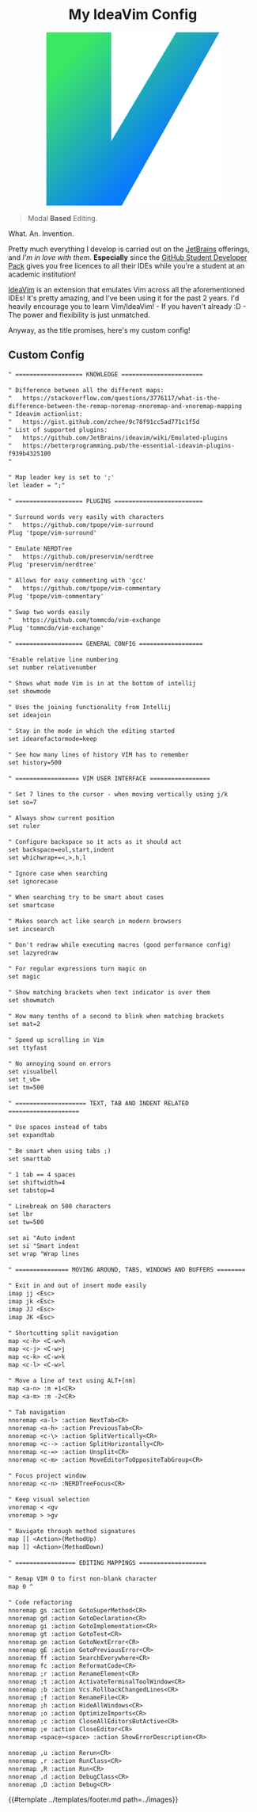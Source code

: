 <h1 align="center">My IdeaVim Config</h1>

<div align="center">
    <img src="../images/my-second-brain/ideavim.png">
</div>

> Modal **Based** Editing.

What. An. Invention.

Pretty much everything I develop is carried out on the [JetBrains](https://www.jetbrains.com/) offerings, and _I'm in
love with them._ **Especially** since the [GitHub Student Developer Pack](https://education.github.com/pack) gives you
free licences to all their IDEs while you're a student at an academic institution!

[IdeaVim](https://github.com/JetBrains/ideavim) is an extension that emulates Vim across all the aforementioned IDEs!
It's pretty amazing, and I've been using it for the past 2 years. I'd heavily encourage you to learn Vim/IdeaVim! - If
you haven't already :D - The power and flexibility is just unmatched.

Anyway, as the title promises, here's my custom config!

## Custom Config

```shell
" =================== KNOWLEDGE =======================

" Difference between all the different maps:
"   https://stackoverflow.com/questions/3776117/what-is-the-difference-between-the-remap-noremap-nnoremap-and-vnoremap-mapping
" Ideavim actionlist:
"   https://gist.github.com/zchee/9c78f91cc5ad771c1f5d
" List of supported plugins:
"   https://github.com/JetBrains/ideavim/wiki/Emulated-plugins
"   https://betterprogramming.pub/the-essential-ideavim-plugins-f939b4325180
"

" Map leader key is set to ';'
let leader = ";"

" =================== PLUGINS =========================

" Surround words very easily with characters
"   https://github.com/tpope/vim-surround
Plug 'tpope/vim-surround'

" Emulate NERDTree
"   https://github.com/preservim/nerdtree
Plug 'preservim/nerdtree'

" Allows for easy commenting with 'gcc'
"   https://github.com/tpope/vim-commentary
Plug 'tpope/vim-commentary'

" Swap two words easily
"   https://github.com/tommcdo/vim-exchange
Plug 'tommcdo/vim-exchange'

" =================== GENERAL CONFIG ==================

"Enable relative line numbering
set number relativenumber

" Shows what mode Vim is in at the bottom of intellij
set showmode

" Uses the joining functionality from Intellij
set ideajoin

" Stay in the mode in which the editing started
set idearefactormode=keep

" See how many lines of history VIM has to remember
set history=500

" ================== VIM USER INTERFACE =================

" Set 7 lines to the cursor - when moving vertically using j/k
set so=7

" Always show current position
set ruler

" Configure backspace so it acts as it should act
set backspace=eol,start,indent
set whichwrap+=<,>,h,l

" Ignore case when searching
set ignorecase

" When searching try to be smart about cases
set smartcase

" Makes search act like search in modern browsers
set incsearch

" Don't redraw while executing macros (good performance config)
set lazyredraw

" For regular expressions turn magic on
set magic

" Show matching brackets when text indicator is over them
set showmatch

" How many tenths of a second to blink when matching brackets
set mat=2

" Speed up scrolling in Vim 
set ttyfast 

" No annoying sound on errors
set visualbell
set t_vb=
set tm=500

" ==================== TEXT, TAB AND INDENT RELATED ====================

" Use spaces instead of tabs
set expandtab

" Be smart when using tabs ;)
set smarttab

" 1 tab == 4 spaces
set shiftwidth=4
set tabstop=4

" Linebreak on 500 characters
set lbr
set tw=500

set ai "Auto indent
set si "Smart indent
set wrap "Wrap lines

" =============== MOVING AROUND, TABS, WINDOWS AND BUFFERS ========

" Exit in and out of insert mode easily
imap jj <Esc>
imap jk <Esc>
imap JJ <Esc>
imap JK <Esc>

" Shortcutting split navigation
map <c-h> <C-w>h
map <c-j> <C-w>j
map <c-k> <C-w>k
map <c-l> <C-w>l

" Move a line of text using ALT+[nm]
map <a-n> :m +1<CR>
map <a-m> :m -2<CR>

" Tab navigation
nnoremap <a-l> :action NextTab<CR>
nnoremap <a-h> :action PreviousTab<CR>
nnoremap <c-\> :action SplitVertically<CR>
nnoremap <c--> :action SplitHorizontally<CR>
nnoremap <c-=> :action Unsplit<CR>
nnoremap <c-m> :action MoveEditorToOppositeTabGroup<CR>

" Focus project window
nnoremap <c-n> :NERDTreeFocus<CR>

" Keep visual selection
vnoremap < <gv
vnoremap > >gv

" Navigate through method signatures
map [[ <Action>(MethodUp)
map ]] <Action>(MethodDown)

" ================= EDITING MAPPINGS ===================

" Remap VIM 0 to first non-blank character
map 0 ^

" Code refactoring
nnoremap gs :action GotoSuperMethod<CR>
nnoremap gd :action GotoDeclaration<CR>
nnoremap gi :action GotoImplementation<CR>
nnoremap gt :action GotoTest<CR>
nnoremap ge :action GotoNextError<CR>
nnoremap gE :action GotoPreviousError<CR>
nnoremap ff :action SearchEverywhere<CR>
nnoremap fc :action ReformatCode<CR>
nnoremap ;r :action RenameElement<CR>
nnoremap ;t :action ActivateTerminalToolWindow<CR>
nnoremap ;b :action Vcs.RollbackChangedLines<CR>
nnoremap ;f :action RenameFile<CR>
nnoremap ;h :action HideAllWindows<CR>
nnoremap ;o :action OptimizeImports<CR>
nnoremap ;c :action CloseAllEditorsButActive<CR>
nnoremap ;e :action CloseEditor<CR>
nnoremap <space><space> :action ShowErrorDescription<CR>

nnoremap ,u :action Rerun<CR>
nnoremap ,r :action RunClass<CR>
nnoremap ,R :action Run<CR>
nnoremap ,d :action DebugClass<CR>
nnoremap ,D :action Debug<CR>
```

{{#template ../templates/footer.md path=../images}}